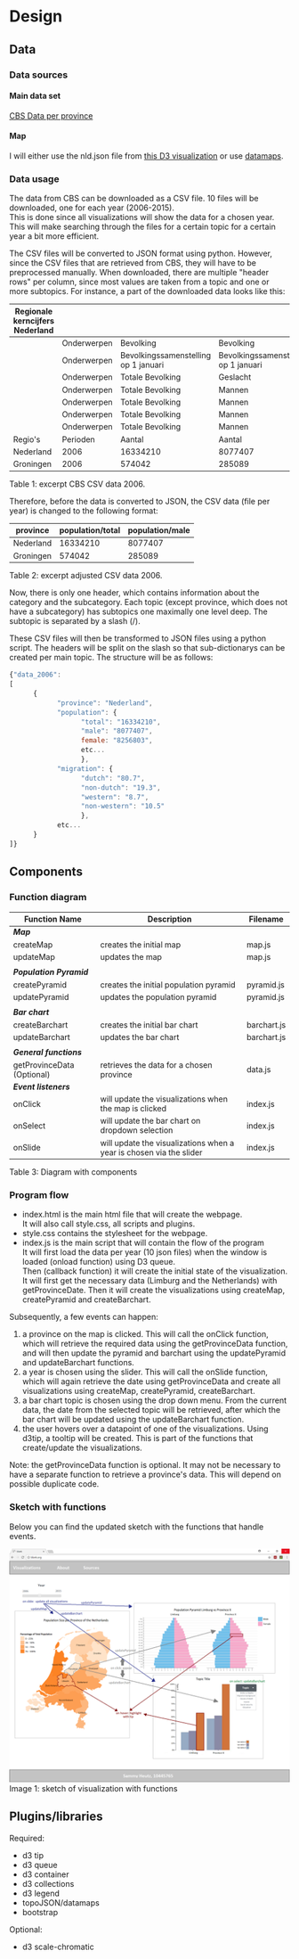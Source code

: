 # Design
## Data
### Data sources
#### Main data set
[CBS Data per province](https://opendata.cbs.nl/statline/#/CBS/nl/dataset/70072ned/table?ts=1528142338597)
#### Map
I will either use the nld.json file from [this D3 visualization](http://bl.ocks.org/phil-pedruco/9344373) or use [datamaps](http://datamaps.github.io/).

### Data usage
The data from CBS can be downloaded as a CSV file. 10 files will be downloaded, one for each year (2006-2015).  
This is done since all visualizations will show the data for a chosen year. This will make searching through the files for a certain topic for a certain year a bit more efficient.  

The CSV files will be converted to JSON format using python. However, since the CSV files that are retrieved from CBS, they will have to be preprocessed manually. When downloaded, there are multiple "header rows" per column, since most values are taken from a topic and one or more subtopics. For instance, a part of the downloaded data looks like this:

|Regionale kerncijfers Nederland|           |                |                                     |
|---------|-----------|--------------------------------------|-------------------------------------|
|         |Onderwerpen| Bevolking                            | Bevolking                           |
|         |Onderwerpen| Bevolkingssamenstelling op 1 januari | Bevolkingssamenstelling op 1 januari|
|         |Onderwerpen| Totale Bevolking                     | Geslacht                            |
|         |Onderwerpen| Totale Bevolking                     | Mannen                              |
|         |Onderwerpen| Totale Bevolking                     | Mannen                              |
|         |Onderwerpen| Totale Bevolking                     | Mannen                              |
|         |Onderwerpen| Totale Bevolking                     | Mannen                              |
|Regio's  |Perioden   | Aantal                               | Aantal                              |
|Nederland|2006       | 16334210                             | 8077407                             |
|Groningen|2006       | 574042                               | 285089                              |

Table 1: excerpt CBS CSV data 2006.

Therefore, before the data is converted to JSON, the CSV data (file per year) is changed to the following format:

|province |population/total|population/male|
|---------|----------------|---------------|
|Nederland|16334210        |8077407        |
|Groningen|574042          |285089         |

Table 2: excerpt adjusted CSV data 2006.

Now, there is only one header, which contains information about the category and the subcategory. Each topic (except province, which does not have a subcategory) has subtopics one maximally one level deep. The subtopic is separated by a slash (/).

These CSV files will then be transformed to JSON files using  a python script. The headers will be split on the slash so that sub-dictionarys can be created per main topic. The structure will be as follows:

```javascript
{"data_2006":
[
      {
            "province": "Nederland",
            "population": {
                  "total": "16334210",
                  "male": "8077407",
                  female: "8256803",
                  etc...
                  },
            "migration": {
                  "dutch": "80.7",
                  "non-dutch": "19.3",
                  "western": "8.7",
                  "non-western": "10.5"
                  },
            etc...
      }
]}
```

## Components

### Function diagram
|Function Name           |Description                                                        |Filename   | 
|------------------------|-------------------------------------------------------------------|-----------|
|***Map***               |                                                                   |           |                               
|createMap               |creates the initial map                                            |map.js     | 
|updateMap               |updates the map                                                    |map.js     |
|                        |                                                                   |           |                               
|***Population Pyramid***|                                                                   |           |                               
|createPyramid           |creates the initial population pyramid                             |pyramid.js | 
|updatePyramid           |updates the population pyramid                                     |pyramid.js |
|                        |                                                                   |           |                               
|***Bar chart***         |                                                                   |           |                               
|createBarchart          |creates the initial bar chart                                      |barchart.js| 
|updateBarchart          |updates the bar chart                                              |barchart.js|
|                        |                                                                   |           |                               
|***General functions*** |                                                                   |           |                               
|getProvinceData (Optional)|retrieves the data for a chosen province                           |data.js    |
|***Event listeners***   |                                                                   |           |
|onClick                 |will update the visualizations when the map is clicked             |index.js   |
|onSelect                |will update the bar chart on dropdown selection                    |index.js   |
|onSlide                 |will update the visualizations when a year is chosen via the slider|index.js   |
                                          
Table 3: Diagram with components

### Program flow
- index.html is the main html file that will create the webpage.  
It will also call style.css, all scripts and plugins.  
- style.css contains the stylesheet for the webpage.
- index.js is the main script that will contain the flow of the program  
It will first load the data per year (10 json files) when the window is loaded (onload function) using D3 queue.  
Then (callback function) it will create the initial state of the visualization. It will first get the necessary data (Limburg and the Netherlands) with getProvinceDate. Then it will create the visualizations using createMap, createPyramid and createBarchart.  

Subsequently, a few events can happen:
1. a province on the map is clicked. This will call the onClick function, which will retrieve the required data using the getProvinceData function, and will then update the pyramid and barchart using the updatePyramid and updateBarchart functions.
2. a year is chosen using the slider. This will call the onSlide function, which will again retrieve the date using getProvinceData and create all visualizations using createMap, createPyramid, createBarchart.
3. a bar chart topic is chosen using the drop down menu. From the current data, the date from the selected topic will be retrieved, after which the bar chart will be updated using the updateBarchart function.
4. the user hovers over a datapoint of one of the visualizations. Using d3tip, a tooltip will be created. This is part of the functions that create/update the visualizations.

Note: the getProvinceData function is optional. It may not be necessary to have a separate function to retrieve a province's data. This will depend on possible duplicate code.

### Sketch with functions
Below you can find the updated sketch with the functions that handle events.

<img src="https://github.com/SammyH1994/project/blob/master/doc/sketch_functions.png" />
Image 1: sketch of visualization with functions

## Plugins/libraries
Required:
- d3 tip
- d3 queue
- d3 container
- d3 collections
- d3 legend
- topoJSON/datamaps
- bootstrap

Optional:
- d3 scale-chromatic

